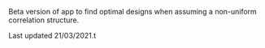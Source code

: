 Beta version of app to find optimal designs when assuming a non-uniform correlation structure.

Last updated 21/03/2021.t